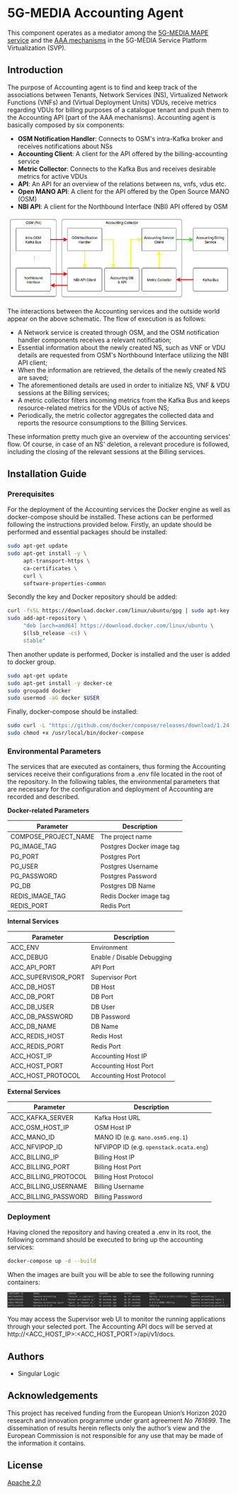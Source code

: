 # 5G-MEDIA Accounting Agent

This component operates as a mediator among the [5G-MEDIA MAPE service](https://github.com/5g-media/mape) and the [AAA mechanisms](https://github.com/5g-media/5G-MEDIA_AAA) in the 5G-MEDIA Service Platform Virtualization (SVP). 

## Introduction

The purpose of Accounting agent is to find and keep track of the 
associations between Tenants, Network Services (NS), Virtualized Network Functions (VNFs) and (Virtual Deployment Units) 
VDUs, receive metrics regarding VDUs for billing purposes of a catalogue tenant and push them to the Accounting API (part of the AAA mechanisms). Accounting agent is basically composed by six components:

  * __OSM Notification Handler__: Connects to OSM's intra-Kafka broker and receives notifications about NSs 
  * __Accounting Client__: A client for the API offered by the billing-accounting service
  * __Metric Collector__: Connects to the Kafka Bus and receives desirable metrics for active VDUs
  * __API__: An API for an overview of the relations between ns, vnfs, vdus etc.
  * __Open MANO API__: A client for the API offered by the Open Source MANO (OSM)
  * __NBI API__: A client for the Northbound Interface (NBI) API offered by OSM

![alt text](config/img/accounting_arch.jpg)

The interactions between the Accounting services and the outside world appear on the above schematic. The flow of execution
is as follows:

  * A Network service is created through OSM, and the OSM notification handler components receives a relevant notification;
  * Essential information about the newly created NS, such as VNF or VDU details are requested from OSM's Northbound Interface utilizing the NBI API client;
  * When the information are retrieved, the details of the newly created NS are saved;
  * The aforementioned details are used in order to initialize NS, VNF & VDU sessions at the Billing services;
  * A metric collector filters incoming metrics from the Kafka Bus and keeps resource-related metrics for the VDUs of active NS;
  * Periodically, the metric collector aggregates the collected data and reports the resource consumptions to the Billing Services.
 
These information pretty much give an overview of the accounting services' flow. Of course, in case of an NS' deletion,
a relevant procedure is followed, including the closing of the relevant sessions at the Billing services.


## Installation Guide

### Prerequisites

For the deployment of the Accounting services the Docker engine as well as docker-compose should be installed.
These actions can be performed following the instructions provided below. Firstly, an update should be performed
and essential packages should be installed:

```bash
sudo apt-get update
sudo apt-get install -y \
     apt-transport-https \
     ca-certificates \
     curl \
     software-properties-common
```

Secondly the key and Docker repository should be added:

```bash
curl -fsSL https://download.docker.com/linux/ubuntu/gpg | sudo apt-key add -
sudo add-apt-repository \
     "deb [arch=amd64] https://download.docker.com/linux/ubuntu \
     $(lsb_release -cs) \
     stable"
```

Then another update is performed, Docker is installed and the user is added to docker group.

```bash
sudo apt-get update
sudo apt-get install -y docker-ce
sudo groupadd docker
sudo usermod -aG docker $USER

```

Finally, docker-compose should be installed:

```bash
sudo curl -L "https://github.com/docker/compose/releases/download/1.24.0/docker-compose-$(uname -s)-$(uname -m)" -o /usr/local/bin/docker-compose
sudo chmod +x /usr/local/bin/docker-compose
```

### Environmental Parameters

The services that are executed as containers, thus forming the Accounting services receive their configurations
from a .env file located in the root of the repository. In the following tables, the environmental parameters
that are necessary for the configuration and deployment of Accounting are recorded and described.

__Docker-related Parameters__

| Parameter | Description |
| --------- | ----------- |
| COMPOSE_PROJECT_NAME | The project name |
| PG_IMAGE_TAG | Postgres Docker image tag |
| PG_PORT | Postgres Port |
| PG_USER | Postgres Username |
| PG_PASSWORD | Postgres Password |
| PG_DB | Postgres DB Name |
| REDIS_IMAGE_TAG | Redis Docker image tag |
| REDIS_PORT | Redis Port |

__Internal Services__

| Parameter | Description |
| --------- | ----------- |
| ACC_ENV | Environment |
| ACC_DEBUG | Enable / Disable Debugging |
| ACC_API_PORT | API Port |
| ACC_SUPERVISOR_PORT | Supervisor Port |
| ACC_DB_HOST | DB Host |
| ACC_DB_PORT | DB Port |
| ACC_DB_USER | DB User |
| ACC_DB_PASSWORD | DB Password |
| ACC_DB_NAME | DB Name |
| ACC_REDIS_HOST | Redis Host |
| ACC_REDIS_PORT | Redis Port |
| ACC_HOST_IP | Accounting Host IP |
| ACC_HOST_PORT | Accounting Host Port |
| ACC_HOST_PROTOCOL | Accounting Host Protocol |

__External Services__

| Parameter | Description |
| --------- | ----------- |
| ACC_KAFKA_SERVER | Kafka Host URL |
| ACC_OSM_HOST_IP | OSM Host IP |
| ACC_MANO_ID | MANO ID (e.g. `mano.osm5.eng.1`) |
| ACC_NFVIPOP_ID | NFVIPOP ID (e.g. `openstack.ocata.eng`) |
| ACC_BILLING_IP | Billing Host IP |
| ACC_BILLING_PORT | Billing Host Port |
| ACC_BILLING_PROTOCOL | Billing Host Protocol |
| ACC_BILLING_USERNAME | Billing Username |
| ACC_BILLING_PASSWORD | Billing Password |

### Deployment

Having cloned the repository and having created a .env in its root, the following command should be executed to bring up
the accounting services:

```bash
docker-compose up -d --build
```
When the images are built you will be able to see the following running containers:

![Running Containers](config/img/containers.png)

You may access the Supervisor web UI to monitor the running applications through your selected port. The Accounting API
docs will be served at http://<ACC_HOST_IP>:<ACC_HOST_PORT>/api/v1/docs.

## Authors
- Singular Logic

## Acknowledgements
This project has received funding from the European Union’s Horizon 2020 research and innovation programme under grant agreement *No 761699*. The dissemination of results herein reflects only the author’s view and the European Commission is not responsible for any use that may be made 
of the information it contains.

## License
[Apache 2.0](LICENSE.md)
